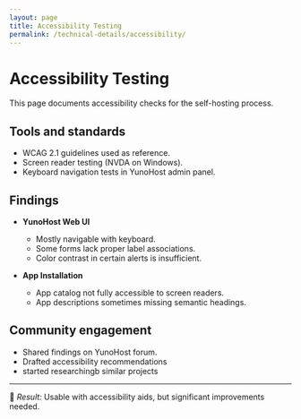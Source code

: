 ```yaml
---
layout: page
title: Accessibility Testing
permalink: /technical-details/accessibility/
---
```


# Accessibility Testing

This page documents accessibility checks for the self-hosting process.

## Tools and standards
- WCAG 2.1 guidelines used as reference.
- Screen reader testing (NVDA on Windows).
- Keyboard navigation tests in YunoHost admin panel.

## Findings
- **YunoHost Web UI**
  - Mostly navigable with keyboard.
  - Some forms lack proper label associations.
  - Color contrast in certain alerts is insufficient.

- **App Installation**
  - App catalog not fully accessible to screen readers.
  - App descriptions sometimes missing semantic headings.

## Community engagement
- Shared findings on YunoHost forum.
- Drafted accessibility recommendations
- started researchingb similar projects


---
📌 *Result:* Usable with accessibility aids, but significant improvements needed.
